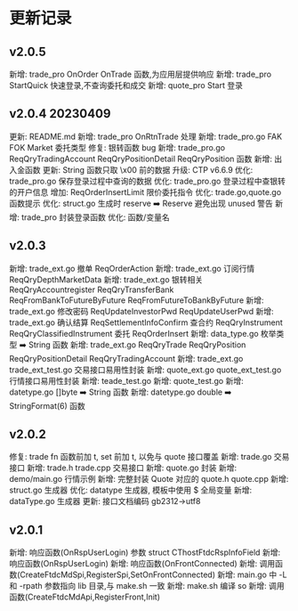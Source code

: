 # 更新记录

## v2.0.5

新增: trade_pro OnOrder OnTrade 函数,为应用层提供响应
新增: trade_pro StartQuick 快速登录,不查询委托和成交
新增: quote_pro Start 登录

## v2.0.4 20230409

更新: README.md
新增: trade_pro OnRtnTrade 处理
新增: trade_pro.go FAK FOK Market 委托类型
修复: 银转函数 bug
新增: trade_pro.go ReqQryTradingAccount ReqQryPositionDetail ReqQryPosition 函数
新增: 出入金函数
更新: String 函数只取 \x00 前的数据
升级: CTP v6.6.9
优化: trade_pro.go 保存登录过程中查询的数据
优化: trade_pro.go 登录过程中查银转的开户信息
增加: ReqOrderInsertLimit 限价委托指令
优化: trade.go,quote.go 函数提示
优化: struct.go 生成时 reserve ➡️ Reserve 避免出现 unused 警告
新增: trade_pro 封装登录函数
优化: 函数/变量名

## v2.0.3

新增: trade_ext.go 撤单 ReqOrderAction
新增: trade_ext.go 订阅行情 ReqQryDepthMarketData
新增: trade_ext.go 银转相关 ReqQryAccountregister ReqQryTransferBank ReqFromBankToFutureByFuture ReqFromFutureToBankByFuture
新增: trade_ext.go 修改密码 ReqUpdateInvestorPwd ReqUpdateUserPwd
新增: trade_ext.go 确认结算 ReqSettlementInfoConfirm 查合约 ReqQryInstrument ReqQryClassifiedInstrument 委托 ReqOrderInsert
新增: data_type.go 枚举类型 ➡️ String 函数
新增: trade_ext.go ReqQryTrade ReqQryPosition ReqQryPositionDetail ReqQryTradingAccount
新增: trade_ext.go trade_ext_test.go 交易接口易用性封装
新增: quote_ext.go quote_ext_test.go 行情接口易用性封装
新增: teade_test.go
新增: quote_test.go
新增: datetype.go []byte ➡️ String 函数
新增: datetype.go double ➡️ StringFormat(6) 函数

## v2.0.2

修复: trade fn 函数前加 t, set 前加 t, 以免与 quote 接口覆盖
新增: trade.go 交易接口
新增: trade.h trade.cpp 交易接口
新增: quote.go 封装
新增: demo/main.go 行情示例
新增: 完整封装 Quote 对应的 quote.h quote.cpp
新增: struct.go 生成器
优化: datatype 生成器, 模板中使用 $ 全局变量
新增: dataType.go 生成器
更新: 接口文档编码 gb2312->utf8

## v2.0.1

新增: 响应函数(OnRspUserLogin) 参数 struct CThostFtdcRspInfoField
新增: 响应函数(OnRspUserLogin)
新增: 响应函数(OnFrontConnected)
新增: 调用函数(CreateFtdcMdSpi,RegisterSpi,SetOnFrontConnected)
新增: main.go 中 -L 和 -rpath 参数指向 lib 目录,与 make.sh 一致
新增: make.sh 编译 so
新增: 调用函数(CreateFtdcMdApi,RegisterFront,Init)
